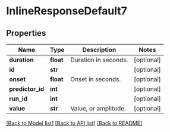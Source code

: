 # InlineResponseDefault7

## Properties
Name | Type | Description | Notes
------------ | ------------- | ------------- | -------------
**duration** | **float** | Duration in seconds. | [optional] 
**id** | **str** |  | [optional] 
**onset** | **float** | Onset in seconds. | [optional] 
**predictor_id** | **int** |  | [optional] 
**run_id** | **int** |  | [optional] 
**value** | **str** | Value, or amplitude. | [optional] 

[[Back to Model list]](../README.md#documentation-for-models) [[Back to API list]](../README.md#documentation-for-api-endpoints) [[Back to README]](../README.md)


